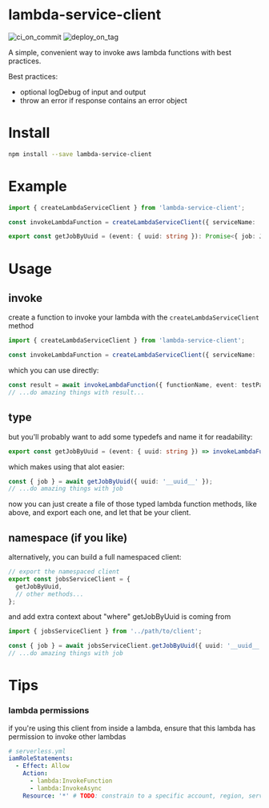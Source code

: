 # lambda-service-client

![ci_on_commit](https://github.com/uladkasach/lambda-service-client/workflows/ci_on_commit/badge.svg)
![deploy_on_tag](https://github.com/uladkasach/lambda-service-client/workflows/deploy_on_tag/badge.svg)

A simple, convenient way to invoke aws lambda functions with best practices.

Best practices:

- optional logDebug of input and output
- throw an error if response contains an error object

# Install

```sh
npm install --save lambda-service-client
```

# Example

```ts
import { createLambdaServiceClient } from 'lambda-service-client';

const invokeLambdaFunction = createLambdaServiceClient({ serviceName: 'svc-jobs', stage });

export const getJobByUuid = (event: { uuid: string }): Promise<{ job: Job | null }> => invokeLambdaFunction({ functionName: 'getJobByUuid', event });
```

# Usage

## invoke

create a function to invoke your lambda with the `createLambdaServiceClient` method

```ts
import { createLambdaServiceClient } from 'lambda-service-client';

const invokeLambdaFunction = createLambdaServiceClient({ serviceName: 'svc-jobs', stage });
```

which you can use directly:

```ts
const result = await invokeLambdaFunction({ functionName, event: testPayload });
// ...do amazing things with result...
```

## type

but you'll probably want to add some typedefs and name it for readability:

```ts
export const getJobByUuid = (event: { uuid: string }) => invokeLambdaFunction<{ job: Job | null }>({ functionName: 'getJobByUuid', event });
```

which makes using that alot easier:

```ts
const { job } = await getJobByUuid({ uuid: '__uuid__' });
// ...do amazing things with job
```

now you can just create a file of those typed lambda function methods, like above, and export each one, and let that be your client.

## namespace (if you like)

alternatively, you can build a full namespaced client:

```ts
// export the namespaced client
export const jobsServiceClient = {
  getJobByUuid,
  // other methods...
};
```

and add extra context about "where" getJobByUuid is coming from

```ts
import { jobsServiceClient } from '../path/to/client';

const { job } = await jobsServiceClient.getJobByUuid({ uuid: '__uuid__' });
// ...do amazing things with job
```

# Tips

### lambda permissions

if you're using this client from inside a lambda, ensure that this lambda has permission to invoke other lambdas

```yml
# serverless.yml
iamRoleStatements:
  - Effect: Allow
    Action:
      - lambda:InvokeFunction
      - lambda:InvokeAsync
    Resource: '*' # TODO: constrain to a specific account, region, service, and stage
```
